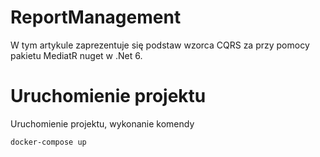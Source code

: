 # ReportManagement

W tym artykule zaprezentuje się podstaw wzorca CQRS za przy pomocy pakietu MediatR nuget w .Net 6.




# Uruchomienie projektu
Uruchomienie projektu, wykonanie komendy
```
docker-compose up
```
